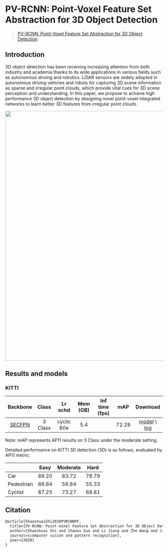 # PV-RCNN: Point-Voxel Feature Set Abstraction for 3D Object Detection

> [PV-RCNN: Point-Voxel Feature Set Abstraction for 3D Object Detection](https://arxiv.org/abs/1912.13192)

<!-- [ALGORITHM] -->

## Introduction

3D object detection has been receiving increasing attention from both industry and academia thanks to its wide applications in various fields such as autonomous driving and robotics. LiDAR sensors are widely adopted in autonomous driving vehicles and robots for capturing 3D scene information as sparse and irregular point clouds, which provide vital cues for 3D scene perception and understanding. In this paper, we propose to achieve high performance 3D object detection by designing novel point-voxel integrated networks to learn better 3D features from irregular point clouds.

<div align=center>
<img src="https://user-images.githubusercontent.com/88368822/202114244-ccf52f56-b8c9-4f1b-9cc2-80c7a9952c99.png" width="800"/>
</div>

## Results and models

### KITTI

|                    Backbone                     |  Class  |  Lr schd   | Mem (GB) | Inf time (fps) |  mAP  |                                                                                                                                                                    Download                                                                                                                                                                    |
| :---------------------------------------------: | :-----: | :--------: | :------: | :------------: | :---: | :--------------------------------------------------------------------------------------------------------------------------------------------------------------------------------------------------------------------------------------------------------------------------------------------------------------------------------------------: |
| [SECFPN](./pv_rcnn_8xb2-80e_kitti-3d-3class.py) | 3 Class | cyclic 80e |   5.4    |                | 72.28 | [model](https://download.openmmlab.com/mmdetection3d/v1.1.0_models/pv_rcnn/pv_rcnn_8xb2-80e_kitti-3d-3class/pv_rcnn_8xb2-80e_kitti-3d-3class_20221117_234428-b384d22f.pth) \\ [log](https://download.openmmlab.com/mmdetection3d/v1.1.0_models/pv_rcnn/pv_rcnn_8xb2-80e_kitti-3d-3class/pv_rcnn_8xb2-80e_kitti-3d-3class_20221117_234428.json) |

Note: mAP represents AP11 results on 3 Class under the moderate setting.

Detailed performance on KITTI 3D detection (3D) is as follows, evaluated by AP11 metric:

|            | Easy  | Moderate | Hard  |
| ---------- | :---: | :------: | :---: |
| Car        | 89.20 |  83.72   | 78.79 |
| Pedestrian | 66.64 |  59.84   | 55.33 |
| Cyclist    | 87.25 |  73.27   | 69.61 |

## Citation

```latex
@article{ShaoshuaiShi2020PVRCNNPF,
  title={PV-RCNN: Point-Voxel Feature Set Abstraction for 3D Object Detection},
  author={Shaoshuai Shi and Chaoxu Guo and Li Jiang and Zhe Wang and Jianping Shi and Xiaogang Wang and Hongsheng Li},
  journal={computer vision and pattern recognition},
  year={2020}
}
```
